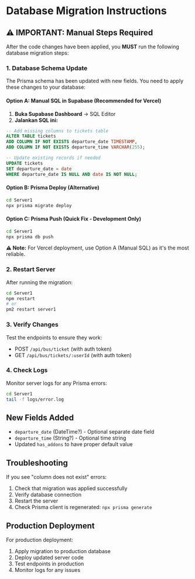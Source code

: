 # Database Migration Instructions

## ⚠️ IMPORTANT: Manual Steps Required

After the code changes have been applied, you **MUST** run the following database migration steps:

### 1. Database Schema Update

The Prisma schema has been updated with new fields. You need to apply these changes to your database:

#### Option A: Manual SQL in Supabase (Recommended for Vercel)

1. **Buka Supabase Dashboard** → SQL Editor
2. **Jalankan SQL ini:**

```sql
-- Add missing columns to tickets table
ALTER TABLE tickets
ADD COLUMN IF NOT EXISTS departure_date TIMESTAMP,
ADD COLUMN IF NOT EXISTS departure_time VARCHAR(255);

-- Update existing records if needed
UPDATE tickets
SET departure_date = date
WHERE departure_date IS NULL AND date IS NOT NULL;
```

#### Option B: Prisma Deploy (Alternative)

```bash
cd Server1
npx prisma migrate deploy
```

#### Option C: Prisma Push (Quick Fix - Development Only)

```bash
cd Server1
npx prisma db push
```

**⚠️ Note:** For Vercel deployment, use Option A (Manual SQL) as it's the most reliable.

### 2. Restart Server

After running the migration:

```bash
cd Server1
npm restart
# or
pm2 restart server1
```

### 3. Verify Changes

Test the endpoints to ensure they work:

- POST `/api/bus/ticket` (with auth token)
- GET `/api/bus/tickets/:userId` (with auth token)

### 4. Check Logs

Monitor server logs for any Prisma errors:

```bash
cd Server1
tail -f logs/error.log
```

## New Fields Added

- `departure_date` (DateTime?) - Optional separate date field
- `departure_time` (String?) - Optional time string
- Updated `has_addons` to have proper default value

## Troubleshooting

If you see "column does not exist" errors:

1. Check that migration was applied successfully
2. Verify database connection
3. Restart the server
4. Check Prisma client is regenerated: `npx prisma generate`

## Production Deployment

For production deployment:

1. Apply migration to production database
2. Deploy updated server code
3. Test endpoints in production
4. Monitor logs for any issues
